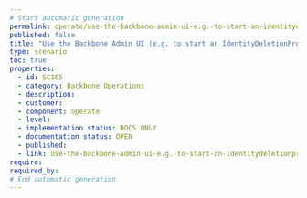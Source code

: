 ```yaml
---
# Start automatic generation
permalink: operate/use-the-backbone-admin-ui-e.g.-to-start-an-identitydeletionprocess
published: false
title: "Use the Backbone Admin UI (e.g. to start an IdentityDeletionProcess)"
type: scenario
toc: true
properties:
  - id: SC105
  - category: Backbone Operations
  - description:
  - customer:
  - component: operate
  - level:
  - implementation status: DOCS ONLY
  - documentation status: OPEN
  - published:
  - link: use-the-backbone-admin-ui-e.g.-to-start-an-identitydeletionprocess
require:
required_by:
# End automatic generation
---
```


